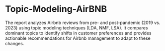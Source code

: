 # Topic-Modeling-AirBNB
The report analyzes Airbnb reviews from pre- and post-pandemic (2019 vs. 2023) using topic modeling techniques (LDA, NMF, LSA). It compares dominant topics to identify shifts in customer preferences and provides actionable recommendations for Airbnb management to adapt to these changes.
